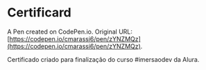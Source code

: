 # Certificard

A Pen created on CodePen.io. Original URL: [https://codepen.io/cmarassi6/pen/zYNZMQz](https://codepen.io/cmarassi6/pen/zYNZMQz).

Certificado criado para finalização do curso  #imersaodev da Alura.
